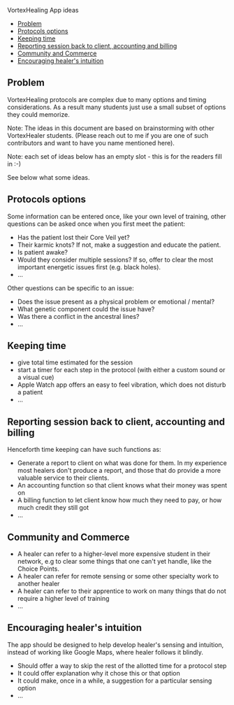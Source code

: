 VortexHealing App ideas
<!-- TOC -->

- [Problem](#problem)
- [Protocols options](#protocols-options)
- [Keeping time](#keeping-time)
- [Reporting session back to client, accounting and billing](#reporting-session-back-to-client-accounting-and-billing)
- [Community and Commerce](#community-and-commerce)
- [Encouraging healer's intuition](#encouraging-healers-intuition)

<!-- /TOC -->
## Problem

VortexHealing protocols are complex due to many options and timing considerations. As a result many students just use a small subset of options they could memorize.

Note: The ideas in this document are based on brainstorming with other VortexHealer students.
(Please reach out to me if you are one of such contributors and want to have you name mentioned here).

Note: each set of ideas below has an empty slot - this is for the readers fill in :-)

See below what some ideas.

## Protocols options

Some information can be entered once, like your own level of training, other questions can be asked once when you first meet the patient:

- Has the patient lost their Core Veil yet?
- Their karmic knots? If not, make a suggestion and educate the patient.
- Is patient awake?
- Would they consider multiple sessions? If so, offer to clear the most important energetic issues first (e.g. black holes).
- ...

Other questions can be specific to an issue:

- Does the issue present as a physical problem or emotional / mental? 
- What genetic component could the issue have?
- Was there a conflict in the ancestral lines?
- ...

## Keeping time

- give total time estimated for the session 
- start a timer for each step in the protocol (with either a custom sound or a visual cue)
- Apple Watch app offers an easy to feel vibration, which does not disturb a patient
- ...

## Reporting session back to client, accounting and billing

Henceforth time keeping can have such functions as:

- Generate a report to client on what was done for them. In my experience most healers don't produce a report, and those that do provide a more valuable service to their clients.
- An accounting function so that client knows what their money was spent on
- A billing function to let client know how much they need to pay, or how much credit they still got
- ...

## Community and Commerce

- A healer can refer to a higher-level more expensive student in their network, e.g to clear some things that one can't yet handle, like the Choice Points.
- A healer can refer for remote sensing or some other specialty work to another healer
- A healer can refer to their apprentice to work on many things that do not require a higher level of training
- ...

## Encouraging healer's intuition

The app should be designed to help develop healer's sensing and intuition, 
instead of working like Google Maps, where healer follows it blindly.

- Should offer a way to skip the rest of the allotted time for a protocol step
- It could offer explanation why it chose this or that option
- It could make, once in a while, a suggestion for a particular sensing option
- ...
